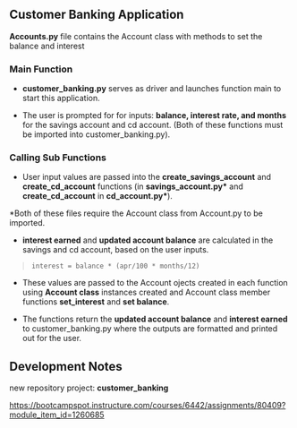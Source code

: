

## Customer Banking Application  


__Accounts.py__ file contains the Account class with methods to set the balance and interest

### Main Function
+ __customer_banking.py__ serves as driver and launches function main to start this application.  

+ The user is prompted for for inputs: __balance, interest rate, and months__ 
for the savings account and cd account.  (Both of these functions must be imported
into customer_banking.py).

### Calling Sub Functions
+ User input values are passed into the __create_savings_account__ and __create_cd_account__
functions (in __savings_account.py*__ and __create_cd_account__ in __cd_account.py*__).  

*Both of these files require the Account class from Account.py to be imported.

+ __interest earned__ and __updated account balance__ are calculated in the savings and cd account, 
based on the user inputs.
>     interest = balance * (apr/100 * months/12)
  
+ These values are passed to the Account ojects created in each function using __Account class__ instances created and Account class member functions __set_interest__ and __set balance__.  

+ The functions return the __updated account balance__ and __interest earned__ to customer_banking.py
where the outputs are formatted and printed out for the user.



## Development Notes 
new repository project: __customer_banking__

https://bootcampspot.instructure.com/courses/6442/assignments/80409?module_item_id=1260685
